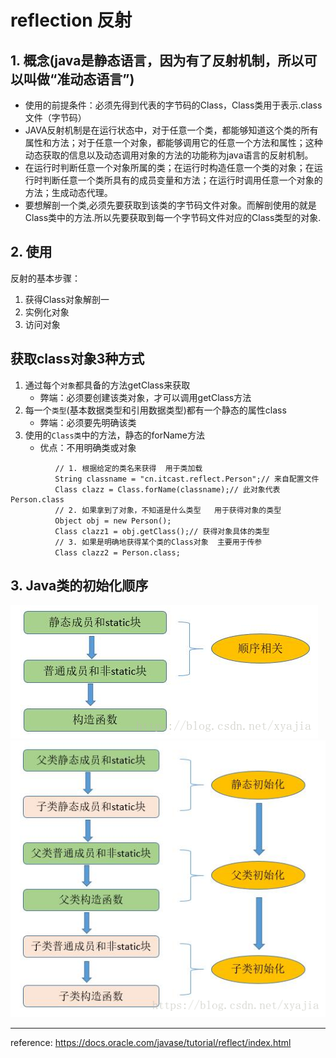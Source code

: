 # reflection 反射

## 1. 概念(java是静态语言，因为有了反射机制，所以可以叫做“准动态语言”)
* 使用的前提条件：必须先得到代表的字节码的Class，Class类用于表示.class文件（字节码）
* JAVA反射机制是在运行状态中，对于任意一个类，都能够知道这个类的所有属性和方法；对于任意一个对象，都能够调用它的任意一个方法和属性；这种动态获取的信息以及动态调用对象的方法的功能称为java语言的反射机制。
* 在运行时判断任意一个对象所属的类；在运行时构造任意一个类的对象；在运行时判断任意一个类所具有的成员变量和方法；在运行时调用任意一个对象的方法；生成动态代理。
* 要想解剖一个类,必须先要获取到该类的字节码文件对象。而解剖使用的就是Class类中的方法.所以先要获取到每一个字节码文件对应的Class类型的对象.

## 2. 使用
反射的基本步骤：
1. 获得Class对象解剖一
2. 实例化对象
3. 访问对象

## 获取class对象3种方式
1. 通过每个`对象`都具备的方法getClass来获取
    * 弊端：必须要创建该类对象，才可以调用getClass方法
2. 每一个`类型`(基本数据类型和引用数据类型)都有一个静态的属性class
    * 弊端：必须要先明确该类
3. 使用的`Class类`中的方法，静态的forName方法
    * 优点：不用明确类或对象
```text
          // 1. 根据给定的类名来获得  用于类加载
　　　　　　String classname = "cn.itcast.reflect.Person";// 来自配置文件
　　　　　　Class clazz = Class.forName(classname);// 此对象代表Person.class
　　　　　　// 2. 如果拿到了对象，不知道是什么类型   用于获得对象的类型
　　　　　　Object obj = new Person();
　　　　　　Class clazz1 = obj.getClass();// 获得对象具体的类型
　　　　　　// 3. 如果是明确地获得某个类的Class对象  主要用于传参
　　　　　　Class clazz2 = Person.class;
```

## 3. Java类的初始化顺序
![替代文字](../../resource/reflection0.png)
![替代文字](../../resource/reflection1.png)



***
reference: https://docs.oracle.com/javase/tutorial/reflect/index.html